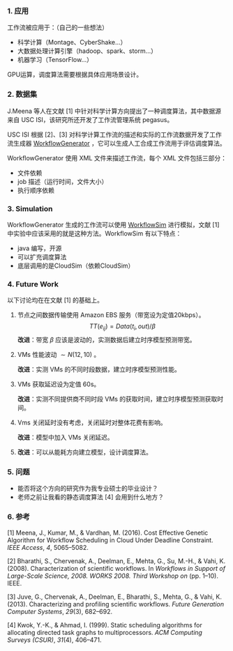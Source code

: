### 1. 应用

工作流被应用于：（自己的一些想法）

* 科学计算（Montage、CyberShake...）
* 大数据处理计算引擎（hadoop、spark、storm...）
* 机器学习（TensorFlow...）

GPU运算，调度算法需要根据具体应用场景设计。

### 2. 数据集

J.Meena 等人在文献 [1] 中针对科学计算方向提出了一种调度算法，其中数据源来自 USC ISI，该研究所还开发了工作流管理系统 pegasus。

USC ISI 根据 [2]、[3] 对科学计算工作流的描述和实际的工作流数据开发了工作流生成器 [WorkflowGenerator](https://github.com/pegasus-isi/WorkflowGenerator) ，它可以生成人工合成工作流用于评估调度算法。

WorkflowGenerator 使用 XML 文件来描述工作流，每个 XML 文件包括三部分：

* 文件依赖
* job 描述（运行时间，文件大小）
* 执行顺序依赖

### 3. Simulation

WorkflowGenerator 生成的工作流可以使用 [WorkflowSim](http://workflowsim.org/) 进行模拟，文献 [1] 中实验中应该采用的就是这种方法。WorkflowSim 有以下特点：

* java 编写，开源
* 可以扩充调度算法
* 底层调用的是CloudSim（依赖CloudSim）

### 4. Future Work

以下讨论均在在文献 [1] 的基础上。

1. 节点之间数据传输使用 Amazon EBS 服务（带宽设为定值20kbps）。
   $$
   TT(e_{ij}) = Data(t_i, out)/\beta
   $$
   **改进**：带宽 $\beta$ 应该是波动的，实测数据后建立时序模型预测带宽。

2. VMs 性能波动 $\sim N(12, 10)$ 。

   **改进**：实测 VMs 的不同时段数据，建立时序模型预测性能。

3. VMs 获取延迟设为定值 60s。

   **改进**：实测不同提供商不同时段 VMs 的获取时间，建立时序模型预测获取时间。

4. Vms 关闭延时没有考虑，关闭延时对整体花费有影响。

   **改进**：模型中加入 VMs 关闭延迟。

5. **改进**：可以从能耗方向建立模型，设计调度算法。

### 5. 问题

* 能否将这个方向的研究作为我专业硕士的毕业设计？
* 老师之前让我看的静态调度算法 [4] 会用到什么地方？

### 6. 参考

[1] Meena, J., Kumar, M., & Vardhan, M. (2016). Cost Effective Genetic Algorithm for Workflow Scheduling in Cloud Under Deadline Constraint. *IEEE Access*, *4*, 5065–5082.

[2] Bharathi, S., Chervenak, A., Deelman, E., Mehta, G., Su, M.-H., & Vahi, K. (2008). Characterization of scientific workflows. In *Workflows in Support of Large-Scale Science, 2008. WORKS 2008. Third Workshop on* (pp. 1–10). IEEE.

[3] Juve, G., Chervenak, A., Deelman, E., Bharathi, S., Mehta, G., & Vahi, K. (2013). Characterizing and profiling scientific workflows. *Future Generation Computer Systems*, *29*(3), 682–692.

[4] Kwok, Y.-K., & Ahmad, I. (1999). Static scheduling algorithms for allocating directed task graphs to multiprocessors. *ACM Computing Surveys (CSUR)*, *31*(4), 406–471.